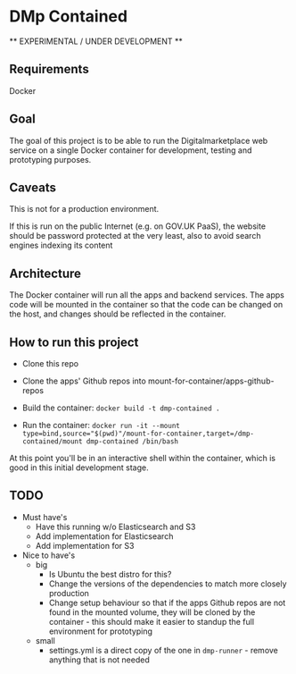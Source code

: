 # DMp Contained

** EXPERIMENTAL / UNDER DEVELOPMENT **

## Requirements

Docker

## Goal

The goal of this project is to be able to run the Digitalmarketplace web service on a single Docker container for development, testing and prototyping purposes.

## Caveats

This is not for a production environment.

If this is run on the public Internet (e.g. on GOV.UK PaaS), the website should be password protected at the very least, also to avoid search engines indexing its content

## Architecture

The Docker container will run all the apps and backend services. The apps code will be mounted in the container so that the code can be changed on the host, and changes should be reflected in the container.

## How to run this project

* Clone this repo

* Clone the apps' Github repos into mount-for-container/apps-github-repos

* Build the container: `docker build -t dmp-contained .`

* Run the container: `docker run -it --mount type=bind,source="$(pwd)"/mount-for-container,target=/dmp-contained/mount dmp-contained /bin/bash`

At this point you'll be in an interactive shell within the container, which is good in this initial development stage.

## TODO

* Must have's
  * Have this running w/o Elasticsearch and S3
  * Add implementation for Elasticsearch
  * Add implementation for S3
* Nice to have's
  * big
    * Is Ubuntu the best distro for this?
    * Change the versions of the dependencies to match more closely production
    * Change setup behaviour so that if the apps Github repos are not found in the mounted volume, they will be cloned by the container - this should make it easier to standup the full environment for prototyping
  * small
    * settings.yml is a direct copy of the one in `dmp-runner` - remove anything that is not needed
